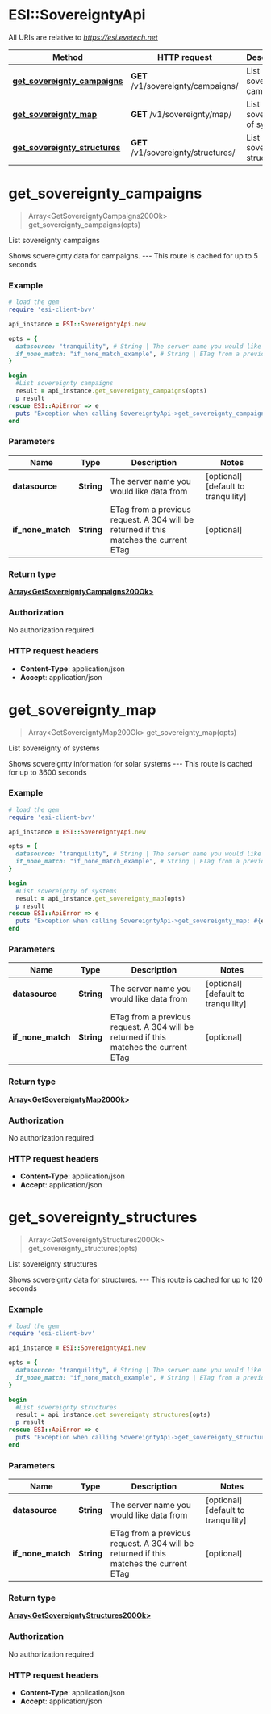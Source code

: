 # ESI::SovereigntyApi

All URIs are relative to *https://esi.evetech.net*

Method | HTTP request | Description
------------- | ------------- | -------------
[**get_sovereignty_campaigns**](SovereigntyApi.md#get_sovereignty_campaigns) | **GET** /v1/sovereignty/campaigns/ | List sovereignty campaigns
[**get_sovereignty_map**](SovereigntyApi.md#get_sovereignty_map) | **GET** /v1/sovereignty/map/ | List sovereignty of systems
[**get_sovereignty_structures**](SovereigntyApi.md#get_sovereignty_structures) | **GET** /v1/sovereignty/structures/ | List sovereignty structures


# **get_sovereignty_campaigns**
> Array&lt;GetSovereigntyCampaigns200Ok&gt; get_sovereignty_campaigns(opts)

List sovereignty campaigns

Shows sovereignty data for campaigns.  ---  This route is cached for up to 5 seconds

### Example
```ruby
# load the gem
require 'esi-client-bvv'

api_instance = ESI::SovereigntyApi.new

opts = { 
  datasource: "tranquility", # String | The server name you would like data from
  if_none_match: "if_none_match_example", # String | ETag from a previous request. A 304 will be returned if this matches the current ETag
}

begin
  #List sovereignty campaigns
  result = api_instance.get_sovereignty_campaigns(opts)
  p result
rescue ESI::ApiError => e
  puts "Exception when calling SovereigntyApi->get_sovereignty_campaigns: #{e}"
end
```

### Parameters

Name | Type | Description  | Notes
------------- | ------------- | ------------- | -------------
 **datasource** | **String**| The server name you would like data from | [optional] [default to tranquility]
 **if_none_match** | **String**| ETag from a previous request. A 304 will be returned if this matches the current ETag | [optional] 

### Return type

[**Array&lt;GetSovereigntyCampaigns200Ok&gt;**](GetSovereigntyCampaigns200Ok.md)

### Authorization

No authorization required

### HTTP request headers

 - **Content-Type**: application/json
 - **Accept**: application/json



# **get_sovereignty_map**
> Array&lt;GetSovereigntyMap200Ok&gt; get_sovereignty_map(opts)

List sovereignty of systems

Shows sovereignty information for solar systems  ---  This route is cached for up to 3600 seconds

### Example
```ruby
# load the gem
require 'esi-client-bvv'

api_instance = ESI::SovereigntyApi.new

opts = { 
  datasource: "tranquility", # String | The server name you would like data from
  if_none_match: "if_none_match_example", # String | ETag from a previous request. A 304 will be returned if this matches the current ETag
}

begin
  #List sovereignty of systems
  result = api_instance.get_sovereignty_map(opts)
  p result
rescue ESI::ApiError => e
  puts "Exception when calling SovereigntyApi->get_sovereignty_map: #{e}"
end
```

### Parameters

Name | Type | Description  | Notes
------------- | ------------- | ------------- | -------------
 **datasource** | **String**| The server name you would like data from | [optional] [default to tranquility]
 **if_none_match** | **String**| ETag from a previous request. A 304 will be returned if this matches the current ETag | [optional] 

### Return type

[**Array&lt;GetSovereigntyMap200Ok&gt;**](GetSovereigntyMap200Ok.md)

### Authorization

No authorization required

### HTTP request headers

 - **Content-Type**: application/json
 - **Accept**: application/json



# **get_sovereignty_structures**
> Array&lt;GetSovereigntyStructures200Ok&gt; get_sovereignty_structures(opts)

List sovereignty structures

Shows sovereignty data for structures.  ---  This route is cached for up to 120 seconds

### Example
```ruby
# load the gem
require 'esi-client-bvv'

api_instance = ESI::SovereigntyApi.new

opts = { 
  datasource: "tranquility", # String | The server name you would like data from
  if_none_match: "if_none_match_example", # String | ETag from a previous request. A 304 will be returned if this matches the current ETag
}

begin
  #List sovereignty structures
  result = api_instance.get_sovereignty_structures(opts)
  p result
rescue ESI::ApiError => e
  puts "Exception when calling SovereigntyApi->get_sovereignty_structures: #{e}"
end
```

### Parameters

Name | Type | Description  | Notes
------------- | ------------- | ------------- | -------------
 **datasource** | **String**| The server name you would like data from | [optional] [default to tranquility]
 **if_none_match** | **String**| ETag from a previous request. A 304 will be returned if this matches the current ETag | [optional] 

### Return type

[**Array&lt;GetSovereigntyStructures200Ok&gt;**](GetSovereigntyStructures200Ok.md)

### Authorization

No authorization required

### HTTP request headers

 - **Content-Type**: application/json
 - **Accept**: application/json



